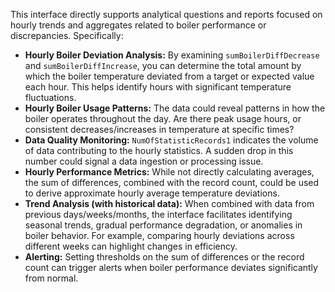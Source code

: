 This interface directly supports analytical questions and reports focused on hourly trends and aggregates related to boiler performance or discrepancies.  Specifically:

*   **Hourly Boiler Deviation Analysis:** By examining `sumBoilerDiffDecrease` and `sumBoilerDiffIncrease`, you can determine the total amount by which the boiler temperature deviated from a target or expected value each hour. This helps identify hours with significant temperature fluctuations.
*   **Hourly Boiler Usage Patterns:**  The data could reveal patterns in how the boiler operates throughout the day. Are there peak usage hours, or consistent decreases/increases in temperature at specific times?
*   **Data Quality Monitoring:** `NumOfStatisticRecords1` indicates the volume of data contributing to the hourly statistics.  A sudden drop in this number could signal a data ingestion or processing issue.
*   **Hourly Performance Metrics:** While not directly calculating averages, the sum of differences, combined with the record count, could be used to derive approximate hourly average temperature deviations.
*   **Trend Analysis (with historical data):**  When combined with data from previous days/weeks/months, the interface facilitates identifying seasonal trends, gradual performance degradation, or anomalies in boiler behavior. For example, comparing hourly deviations across different weeks can highlight changes in efficiency.
*   **Alerting:**  Setting thresholds on the sum of differences or the record count can trigger alerts when boiler performance deviates significantly from normal.